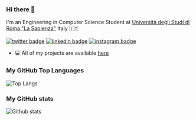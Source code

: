 ### Hi there 👋

I'm an Engineering in Computer Science Student at [Università degli Studi di Roma "La Sapienza"](https://www.uniroma1.it/en/pagina-strutturale/home) Italy 🇮🇹<br/> <br/>
[![twitter badge](https://img.shields.io/badge/twitter-@lrazovic-%231FA1F1?style=flat&logo=twitter&logoColor=white)](https://twitter.com/lrazovic)
[![linkedin badge](https://img.shields.io/badge/linkedin-lrazovic-%230177B5?style=flat&logo=linkedin)](https://www.linkedin.com/in/leonardo-razovic-4b20b1121/)
[![instagram badge](https://img.shields.io/badge/instagram-@lrazovic-%23E4415F?style=flat&logo=instagram&logoColor=white)](https://www.instagram.com/lrazovic)

- 💻 All of my projects are available  [here](https://github.com/lrazovic?tab=repositories)

### My GitHub Top Languages 
![Top Langs](https://github-readme-stats.vercel.app/api/top-langs/?username=lrazovic&hide=html,java)
### My GitHub stats
![Github stats](https://github-readme-stats.vercel.app/api?username=lrazovic&show_icons=true)
